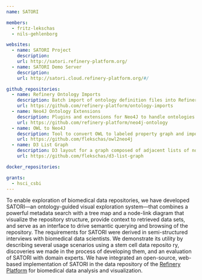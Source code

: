 ```yaml
---
name: SATORI

members:
  - fritz-lekschas
  - nils-gehlenborg

websites:
  - name: SATORI Project
    description: 
    url: http://satori.refinery-platform.org/
  - name: SATORI Demo Server
    description: 
    url: http://satori.cloud.refinery-platform.org/#/

github_repositories:
  - name: Refinery Ontology Imports
    description: Batch import of ontology definition files into Refinery.
    url: https://github.com/refinery-platform/ontology-imports
  - name: Neo4J Ontology Extensions
    description: Plugins and extensions for Neo4J to handle ontologies.
    url: https://github.com/refinery-platform/neo4j-ontology
  - name: OWL to Neo4J
    description: Tool to convert OWL to labeled property graph and import into Neo4J.
    url: https://github.com/flekschas/owl2neo4j
  - name: D3 List Graph
    description: D3 layout for a graph composed of adjacent lists of nodes.
    url: https://github.com/flekschas/d3-list-graph

docker_repositories:

grants:
  - hsci_csbi
---
```

To enable exploration of biomedical data repositories, we have developed SATORI—an ontology-guided visual exploration system—that combines a powerful metadata search with a tree map and a node-link diagram that visualize the repository structure, provide context to retrieved data sets, and serve as an interface to drive semantic querying and browsing of the repository. The requirements for SATORI were derived in semi-structured interviews with biomedical data scientists. We demonstrate its utility by describing several usage scenarios using a stem cell data reposito ry, discoveries we made in the process of developing them, and an evaluation of SATORI with domain experts. We have integrated an open-source, web-based implementation of SATORI in the data repository of the [Refinery Platform]() for biomedical data analysis and visualization.
